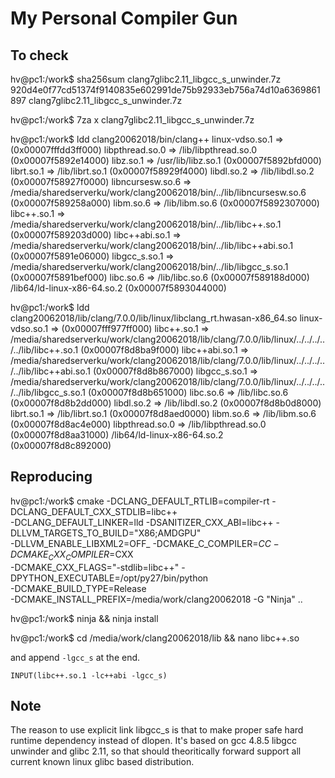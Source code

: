 # My Personal Compiler Gun 

## To check
hv@pc1:/work$ sha256sum clang7glibc2.11_libgcc_s_unwinder.7z
920d4e0f77cd51374f9140835e602991de75b92933eb756a74d10a6369861897  clang7glibc2.11_libgcc_s_unwinder.7z

hv@pc1:/work$ 7za x clang7glibc2.11_libgcc_s_unwinder.7z

hv@pc1:/work$ ldd clang20062018/bin/clang++
        linux-vdso.so.1 =>  (0x00007fffdd3ff000)
        libpthread.so.0 => /lib/libpthread.so.0 (0x00007f5892e14000)
        libz.so.1 => /usr/lib/libz.so.1 (0x00007f5892bfd000)
        librt.so.1 => /lib/librt.so.1 (0x00007f58929f4000)
        libdl.so.2 => /lib/libdl.so.2 (0x00007f58927f0000)
        libncursesw.so.6 => /media/sharedserverku/work/clang20062018/bin/../lib/libncursesw.so.6 (0x00007f589258a000)
        libm.so.6 => /lib/libm.so.6 (0x00007f5892307000)
        libc++.so.1 => /media/sharedserverku/work/clang20062018/bin/../lib/libc++.so.1 (0x00007f589203d000)
        libc++abi.so.1 => /media/sharedserverku/work/clang20062018/bin/../lib/libc++abi.so.1 (0x00007f5891e06000)
        libgcc_s.so.1 => /media/sharedserverku/work/clang20062018/bin/../lib/libgcc_s.so.1 (0x00007f5891bef000)
        libc.so.6 => /lib/libc.so.6 (0x00007f589188d000)
        /lib64/ld-linux-x86-64.so.2 (0x00007f5893044000)
		
hv@pc1:/work$ ldd clang20062018/lib/clang/7.0.0/lib/linux/libclang_rt.hwasan-x86_64.so
        linux-vdso.so.1 =>  (0x00007fff977ff000)
        libc++.so.1 => /media/sharedserverku/work/clang20062018/lib/clang/7.0.0/lib/linux/../../../../../lib/libc++.so.1 (0x00007f8d8ba9f000)
        libc++abi.so.1 => /media/sharedserverku/work/clang20062018/lib/clang/7.0.0/lib/linux/../../../../../lib/libc++abi.so.1 (0x00007f8d8b867000)
        libgcc_s.so.1 => /media/sharedserverku/work/clang20062018/lib/clang/7.0.0/lib/linux/../../../../../lib/libgcc_s.so.1 (0x00007f8d8b651000)
        libc.so.6 => /lib/libc.so.6 (0x00007f8d8b2dd000)
        libdl.so.2 => /lib/libdl.so.2 (0x00007f8d8b0d8000)
        librt.so.1 => /lib/librt.so.1 (0x00007f8d8aed0000)
        libm.so.6 => /lib/libm.so.6 (0x00007f8d8ac4e000)
        libpthread.so.0 => /lib/libpthread.so.0 (0x00007f8d8aa31000)
        /lib64/ld-linux-x86-64.so.2 (0x00007f8d8c892000)
		

## Reproducing 

hv@pc1:/work$ cmake -DCLANG_DEFAULT_RTLIB=compiler-rt -DCLANG_DEFAULT_CXX_STDLIB=libc++ \
-DCLANG_DEFAULT_LINKER=lld -DSANITIZER_CXX_ABI=libc++ -DLLVM_TARGETS_TO_BUILD="X86;AMDGPU" \
-DLLVM_ENABLE_LIBXML2=OFF_ -DCMAKE_C_COMPILER=$CC -DCMAKE_CXX_COMPILER=$CXX \
-DCMAKE_CXX_FLAGS="-stdlib=libc++" -DPYTHON_EXECUTABLE=/opt/py27/bin/python \
-DCMAKE_BUILD_TYPE=Release  \
-DCMAKE_INSTALL_PREFIX=/media/work/clang20062018 -G "Ninja" ..

hv@pc1:/work$ ninja && ninja install

hv@pc1:/work$ cd /media/work/clang20062018/lib && nano libc++.so 

and append ```-lgcc_s``` at the end.
 
```
INPUT(libc++.so.1 -lc++abi -lgcc_s)
```

## Note
The reason to use explicit link libgcc_s is that to make proper safe hard runtime dependency instead of dlopen.
It's based on gcc 4.8.5 libgcc unwinder and glibc 2.11, so that should theoritically forward support all current known
linux glibc based distribution.